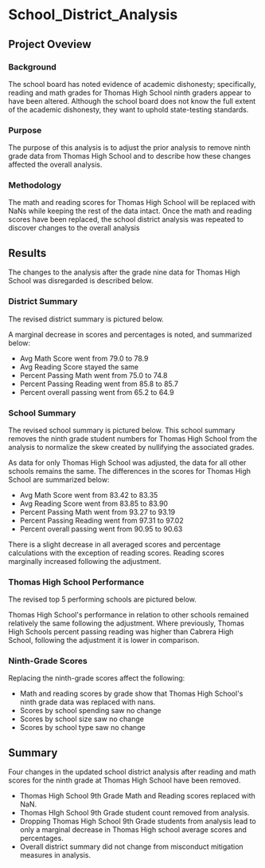 # School_District_Analysis

## Project Oveview

### Background
The school board has noted evidence of academic dishonesty; specifically, reading and math grades for Thomas High School ninth graders appear to have been altered. Although the school board does not know the full extent of the academic dishonesty, they want to uphold state-testing standards. 

### Purpose
The purpose of this analysis is to adjust the prior analysis to remove ninth grade data from Thomas High School and to describe how these changes affected the overall analysis.

### Methodology
The math and reading scores for Thomas High School will be replaced with NaNs while keeping the rest of the data intact. Once the math and reading scores have been replaced, the school district analysis was repeated to discover changes to the overall analysis

## Results
The changes to the analysis after the grade nine data for Thomas High School was disregarded is described below.

### District Summary

The revised district summary is pictured below.
 
A marginal decrease in scores and percentages is noted, and summarized below:
* Avg Math Score went from 79.0 to 78.9
* Avg Reading Score stayed the same
* Percent Passing Math went from 75.0 to 74.8
* Percent Passing Reading went from 85.8 to 85.7
* Percent overall passing went from 65.2 to 64.9

### School Summary
The revised school summary is pictured below. This school summary removes the ninth grade student numbers for Thomas High School from the analysis to normalize the skew created by nullifying the associated grades.
 

As data for only Thomas High School was adjusted, the data for all other schools remains the same. The differences in the scores for Thomas High School are summarized below:
* Avg Math Score went from 83.42 to 83.35
* Avg Reading Score went from 83.85 to 83.90
* Percent Passing Math went from 93.27 to 93.19
* Percent Passing Reading went from 97.31 to 97.02
* Percent overall passing went from 90.95 to 90.63

There is a slight decrease in all averaged scores and percentage calculations with the exception of reading scores. Reading scores marginally increased following the adjustment.


### Thomas High School Performance
The revised top 5 performing schools are pictured below.
 
Thomas High School's performance in relation to other schools remained relatively the same following the adjustment. Where previously, Thomas High Schools percent passing reading was higher than Cabrera High School, following the adjustment it is lower in comparison.


### Ninth-Grade Scores
Replacing the ninth-grade scores affect the following:
* Math and reading scores by grade show that Thomas High School's ninth grade data was replaced with nans.
* Scores by school spending saw no change
* Scores by school size saw no change
* Scores by school type saw no change
 

## Summary
Four changes in the updated school district analysis after reading and math scores for the ninth grade at Thomas High School have been removed.

* Thomas High School 9th Grade Math and Reading scores replaced with NaN.
* Thomas HIgh School 9th Grade student count removed from analysis.
* Dropping Thomas High School 9th Grade students from analysis lead to only a marginal decrease in Thomas High school average scores and percentages.
* Overall district summary did not change from misconduct mitigation measures in analysis.  
